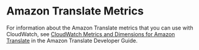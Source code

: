 # Amazon Translate Metrics<a name="translate-metricscollected"></a>

For information about the Amazon Translate metrics that you can use with CloudWatch, see [CloudWatch Metrics and Dimensions for Amazon Translate](http://docs.aws.amazon.com/translate/latest/dg/translate-cloudwatch.html) in the Amazon Translate Developer Guide\.